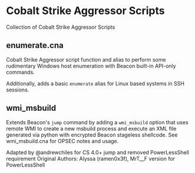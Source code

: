 # Cobalt Strike Aggressor Scripts

Collection of Cobalt Strike Aggressor Scripts

## enumerate.cna

Cobalt Strike Aggressor script function and alias to perform some rudimentary Windows host enumeration with Beacon built-in API-only commands.

Additionally, adds a basic `enumerate` alias for Linux based systems in SSH sessions.

## wmi_msbuild

Extends Beacon's `jump` command by adding a `wmi_msbuild` option that uses remote WMI to create a new msbuild process and execute an XML file generated via python with encrypted Beacon stageless shellcode. See wmi_msbuild.cna for OPSEC notes and usage.

Adapted by @andrewchiles for CS 4.0+ jump and removed PowerLessShell requirement
Original Authors: 		Alyssa (ramen0x3f), MrT__F version for PowerLessShell
